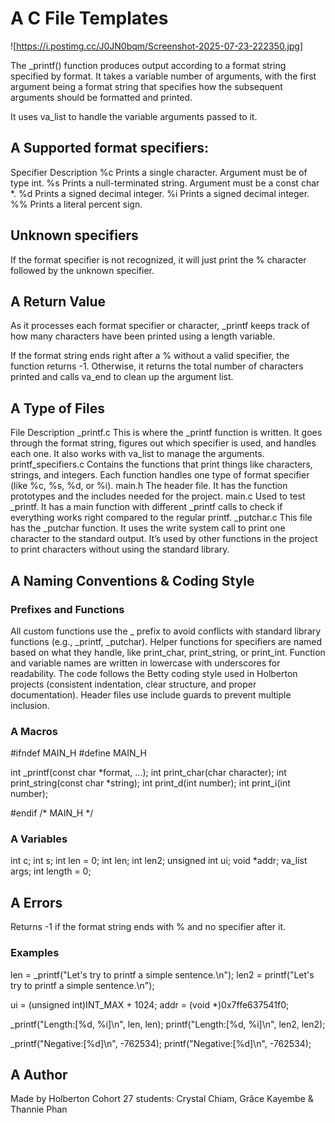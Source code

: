 # A C File Templates

![https://i.postimg.cc/J0JN0bqm/Screenshot-2025-07-23-222350.jpg]


The _printf() function produces output according to a format string specified by format. It takes a variable number of arguments, with the first argument being a format string that specifies how the subsequent arguments should be formatted and printed.

It uses va_list to handle the variable arguments passed to it.

## A Supported format specifiers:

Specifier
Description
%c
Prints a single character. Argument must be of type int.
%s
Prints a null-terminated string. Argument must be a const char *.
%d
Prints a signed decimal integer.
%i
Prints a signed decimal integer.
%%
Prints a literal percent sign.


## Unknown specifiers
If the format specifier is not recognized, it will just print the % character followed by the unknown specifier.

## A Return Value 
As it processes each format specifier or character, _printf keeps track of how many characters have been printed using a length variable.

If the format string ends right after a % without a valid specifier, the function returns -1.
Otherwise, it returns the total number of characters printed and calls va_end to clean up the argument list.

## A Type of Files

File
Description
_printf.c
This is where the _printf function is written. It goes through the format string, figures out which specifier is used, and handles each one. It also works with va_list to manage the arguments.
printf_specifiers.c
Contains the functions that print things like characters, strings, and integers. Each function handles one type of format specifier (like %c, %s, %d, or %i).
main.h
The header file. It has the function prototypes and the includes needed for the project.
main.c
Used to test _printf. It has a main function with different _printf calls to check if everything works right compared to the regular printf.
_putchar.c
This file has the _putchar function. It uses the write system call to print one character to the standard output. It’s used by other functions in the project to print characters without using the standard library.

## A Naming Conventions & Coding Style

### Prefixes and Functions

All custom functions use the _ prefix to avoid conflicts with standard library functions (e.g., _printf, _putchar).
Helper functions for specifiers are named based on what they handle, like print_char, print_string, or print_int.
Function and variable names are written in lowercase with underscores for readability.
The code follows the Betty coding style used in Holberton projects (consistent indentation, clear structure, and proper documentation).
Header files use include guards to prevent multiple inclusion.

### A Macros

#ifndef MAIN_H
#define MAIN_H

int _printf(const char *format, ...);
int print_char(char character);
int print_string(const char *string);
int print_d(int number);
int print_i(int number);

#endif /* MAIN_H */

### A Variables

int c;
int s;
int len = 0;
int len;
int len2;
unsigned int ui;
void *addr;
va_list args;
int length = 0;

## A Errors
Returns -1 if the format string ends with % and no specifier after it.

### Examples

len = _printf("Let's try to printf a simple sentence.\n");
len2 = printf("Let's try to printf a simple sentence.\n");

ui = (unsigned int)INT_MAX + 1024;
addr = (void *)0x7ffe637541f0;

_printf("Length:[%d, %i]\n", len, len);
printf("Length:[%d, %i]\n", len2, len2);

_printf("Negative:[%d]\n", -762534);
printf("Negative:[%d]\n", -762534);

## A Author
Made by Holberton Cohort 27 students:
Crystal Chiam, Grâce Kayembe & Thannie Phan
